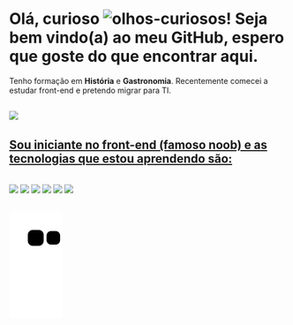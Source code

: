 # Olá, curioso ![olhos-curiosos](https://user-images.githubusercontent.com/95300637/212551319-82efaae1-8b4e-4b67-b8de-eece61a719c1.gif)! Seja bem vindo(a) ao meu GitHub, espero que goste do que encontrar aqui.
Tenho formação em **História** e **Gastronomia**. Recentemente comecei a estudar front-end e pretendo migrar para TI. 
##

<div>
  <a href="https://github.com/Julio-mello">
   <img height="180em" src="https://github-readme-stats.vercel.app/api/top-langs/?username=Julio-Mello&layout=compact&langs_count=7&theme=dracula"/>
</div>

##
## Sou iniciante no front-end (famoso noob) e as tecnologias que estou aprendendo são:

<div style="display: inline_block"><br>
<a href="https://github.com/"><img height= "35" src= "https://img.shields.io/badge/GitHub-100000?style=for-the-badge&logo=github&logoColor=white"></a>
<a href="https://code.visualstudio.com/"><img height= "35" src= "https://img.shields.io/badge/VS_Code-0078D4?style=for-the-badge&logo=visual%20studio%20code&logoColor=white"></a>
<a href="https://www.markdownguide.org/"><img height= "35" src= "https://img.shields.io/badge/Markdown-000000?style=for-the-badge&logo=markdown&logoColor=white"></a>
<a href="https://developer.mozilla.org/docs/Web/HTML"><img height= "35" src= "https://img.shields.io/badge/HTML5-E34F26?style=for-the-badge&logo=html5&logoColor=white"></a>
<a href="https://developer.mozilla.org/docs/Web/CSS"><img height= "35" src= "https://img.shields.io/badge/CSS3-1572B6?style=for-the-badge&logo=css3&logoColor=white"></a>
<a href="https://www.javascript.com/"><img height= "35" src= "https://img.shields.io/badge/JavaScript-F7DF1E?style=for-the-badge&logo=javascript&logoColor=black"></a>
</div>
  
##
![Snake animation](https://github.com/Julio-Mello/Julio-Mello/blob/output/github-contribution-grid-snake.svg)
